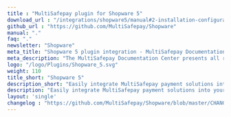 ```yaml
---
title : "MultiSafepay plugin for Shopware 5"
download_url : "/integrations/shopware5/manual#2-installation-configuration"
github_url : "https://github.com/MultiSafepay/Shopware"
manual: "."
faq: "."
newsletter: "Shopware"
meta_title: "Shopware 5 plugin integration - MultiSafepay Documentation Center"
meta_description: "The MultiSafepay Documentation Center presents all relevant information about our Plugins and API. You can also find support pages for Payment Methods, Tools and General Questions as well as the contact details of our Support and Integration Teams."
logo: "/logo/Plugins/Shopware_5.svg"
weight: 110
title_short: "Shopware 5"
description_short: "Easily integrate MultiSafepay payment solutions into your Shopware 5 webshop with the free plugin."
description: "Easily integrate MultiSafepay payment solutions into your Shopware 5 webshop with the free plugin."
layout: 'single'
changelog : "https://github.com/MultiSafepay/Shopware/blob/master/CHANGELOG.md"
---
```


